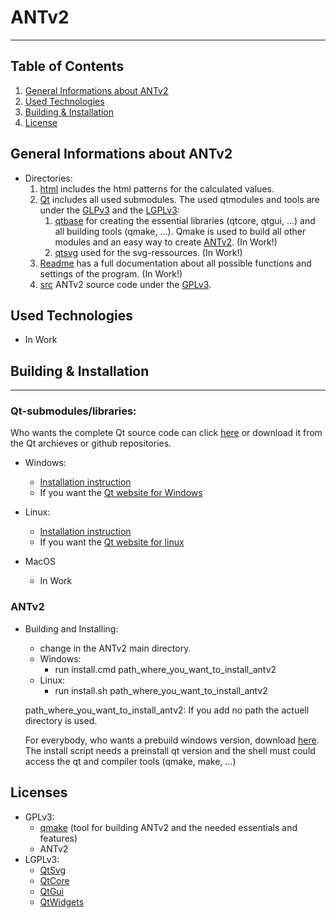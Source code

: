 # ANTv2
***
## Table of Contents
1. [General Informations about ANTv2](#general-informations)
2. [Used Technologies](#used-technologies)
3. [Building & Installation](#building-&-installation)
4. [License](#license)

## General Informations about ANTv2
* Directories:
    1. [html](html) includes the html patterns for the calculated values.
    2. [Qt](Qt) includes all used submodules. The used qtmodules and tools are under the [GLPv3](COPYING) and the [LGPLv3](COPYING.LESSER):
        1. [qtbase](Qt/5.12.2/submodules/qtbase/) for creating the essential libraries (qtcore, qtgui, ...) and all building tools (qmake, ...). Qmake is used to build all other modules and an easy way to create [ANTv2](#build-instruction). (In Work!)
        2. [qtsvg](Qt/5.12.2/submodules/qtsvg/) used for the svg-ressources. (In Work!)
    3. [Readme](Readme) has a full documentation about all possible functions and settings of the program. (In Work!)
    4. [src](src) ANTv2 source code under the [GPLv3](LICENSE).

## Used Technologies
* In Work

## Building & Installation
***
### Qt-submodules/libraries:
Who wants the complete Qt source code can click [here]() or download it from the Qt archieves or github repositories.
* Windows:
    * [Installation instruction](Qt/INSTALL_WIN.md)
    * If you want the [Qt website for Windows](https://doc.qt.io/qt-5/windows-building.html)

* Linux:
    * [Installation instruction](Qt/INSTALL_LINUX.md)
    * If you want the [Qt website for linux](https://doc.qt.io/qt-5/linux-building.html)

* MacOS
    * In Work

### ANTv2
* Building and Installing:
    * change in the ANTv2 main directory.
    * Windows:
        * run install.cmd path_where_you_want_to_install_antv2 
    * Linux:
        * run install.sh path_where_you_want_to_install_antv2

    path_where_you_want_to_install_antv2:   If you add no path the actuell directory is used.

    For everybody, who wants a prebuild windows version, download [here](https://github.com/hrafnass/Game).
    The install script needs a preinstall qt version and the shell must could access the qt and compiler tools (qmake, make, ...)

## Licenses
* GPLv3:
    * [qmake](Qt/5.12.2/submodules/qtbase/qmake/) (tool for building ANTv2 and the needed essentials and features)
    * ANTv2
* LGPLv3:
    * [QtSvg](Qt/5.12.2/submodules/qtsvg/)
    * [QtCore](Qt/5.12.2/submodules/qtbase/)
    * [QtGui](Qt/5.12.2/submodules/qtbase/)
    * [QtWidgets](Qt/5.12.2/submodules/qtbase/)
